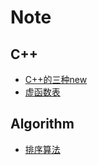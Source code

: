 # Note

## C++

 - [C++的三种new](CPP_New.MD)
 - [虚函数表](CPP_VirtualFunctionTable.MD)

## Algorithm

 - [排序算法](Sort.MD)
